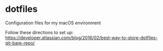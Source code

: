 # dotfiles
Configuration files for my macOS environment

Follow these directions to set up: https://developer.atlassian.com/blog/2016/02/best-way-to-store-dotfiles-git-bare-repo/
